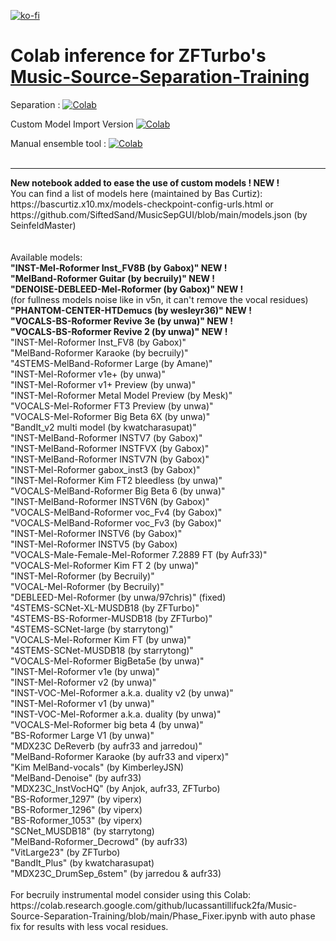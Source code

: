 [![ko-fi](https://ko-fi.com/img/githubbutton_sm.svg)](https://ko-fi.com/Q5Q811R5YI)  
# Colab inference for ZFTurbo's [Music-Source-Separation-Training](https://github.com/ZFTurbo/Music-Source-Separation-Training/)

Separation : [![Colab](https://colab.research.google.com/assets/colab-badge.svg)](https://colab.research.google.com/github/jarredou/Music-Source-Separation-Training-Colab-Inference/blob/main/Music_Source_Separation_Training_(Colab_Inference).ipynb)  

Custom Model Import Version [![Colab](https://colab.research.google.com/assets/colab-badge.svg)](https://colab.research.google.com/github/jarredou/Music-Source-Separation-Training-Colab-Inference/blob/main/Music_Source_Separation_Training_(Colab_Inference)_CustomModel.ipynb)  

Manual ensemble tool : [![Colab](https://colab.research.google.com/assets/colab-badge.svg)](https://colab.research.google.com/github/jarredou/Music-Source-Separation-Training-Colab-Inference/blob/main/Manual_Ensemble_Colab.ipynb)  
<br>  
<hr>  
<b>New notebook added to ease the use of custom models ! NEW !</b><br>
You can find a list of models here (maintained by Bas Curtiz):<br>
https://bascurtiz.x10.mx/models-checkpoint-config-urls.html or<br>
https://github.com/SiftedSand/MusicSepGUI/blob/main/models.json (by SeinfeldMaster)<br>
<br><br>
Available models:<br>
<b>"INST-Mel-Roformer Inst_FV8B (by Gabox)" NEW !</b><br>
<b>"MelBand-Roformer Guitar (by becruily)" NEW !</b><br>
<b>"DENOISE-DEBLEED-Mel-Roformer (by Gabox)" NEW !</b><br>
(for fullness models noise like in v5n, it can't remove the vocal residues) <br>
<b>"PHANTOM-CENTER-HTDemucs (by wesleyr36)" NEW !</b><br>
<b>"VOCALS-BS-Roformer Revive 3e (by unwa)" NEW !</b><br>
<b>"VOCALS-BS-Roformer Revive 2 (by unwa)" NEW !</b><br>
"INST-Mel-Roformer Inst_FV8 (by Gabox)"<br>
"MelBand-Roformer Karaoke (by becruily)" <br>
"4STEMS-MelBand-Roformer Large (by Amane)"<br>
"INST-Mel-Roformer v1e+ (by unwa)"<br>
"INST-Mel-Roformer v1+ Preview (by unwa)"<br>
"INST-Mel-Roformer Metal Model Preview (by Mesk)"<br>
"VOCALS-Mel-Roformer FT3 Preview (by unwa)"<br>
"VOCALS-Mel-Roformer Big Beta 6X (by unwa)"<br>
"BandIt_v2 multi model (by kwatcharasupat)"<br>
"INST-MelBand-Roformer INSTV7 (by Gabox)"<br>
"INST-MelBand-Roformer INSTFVX (by Gabox)"<br>
"INST-MelBand-Roformer INSTV7N (by Gabox)"<br>
"INST-Mel-Roformer gabox_inst3 (by Gabox)"<br>
"INST-Mel-Roformer Kim FT2 bleedless (by unwa)"<br>
"VOCALS-MelBand-Roformer Big Beta 6 (by unwa)"<br>
"INST-MelBand-Roformer INSTV6N (by Gabox)"<br>
"VOCALS-MelBand-Roformer voc_Fv4 (by Gabox)"<br>
"VOCALS-MelBand-Roformer voc_Fv3 (by Gabox)"<br>
"INST-Mel-Roformer INSTV6 (by Gabox)"<br>
"INST-Mel-Roformer INSTV5 (by Gabox)<br>
"VOCALS-Male-Female-Mel-Roformer 7.2889 FT (by Aufr33)"<br>
"VOCALS-Mel-Roformer Kim FT 2 (by unwa)"<br>
"INST-Mel-Roformer (by Becruily)"<br>
"VOCAL-Mel-Roformer (by Becruily)"<br>
"DEBLEED-Mel-Roformer (by unwa/97chris)" (fixed)<br>
"4STEMS-SCNet-XL-MUSDB18 (by ZFTurbo)"<br>
"4STEMS-BS-Roformer-MUSDB18 (by ZFTurbo)"<br>
"4STEMS-SCNet-large (by starrytong)"<br>
"VOCALS-Mel-Roformer Kim FT (by unwa)"<br>
"4STEMS-SCNet-MUSDB18 (by starrytong)"<br>
"VOCALS-Mel-Roformer BigBeta5e (by unwa)"<br>
"INST-Mel-Roformer v1e (by unwa)"<br>
"INST-Mel-Roformer v2 (by unwa)"<br>
"INST-VOC-Mel-Roformer a.k.a. duality v2 (by unwa)"<br>
"INST-Mel-Roformer v1 (by unwa)"<br>
"INST-VOC-Mel-Roformer a.k.a. duality (by unwa)"<br>
"VOCALS-Mel-Roformer big beta 4 (by unwa)"<br>
"BS-Roformer Large V1 (by unwa)"<br>
"MDX23C DeReverb (by aufr33 and jarredou)"<br>
"MelBand-Roformer Karaoke (by aufr33 and viperx)"<br>
"Kim MelBand-vocals" (by KimberleyJSN)<br>
"MelBand-Denoise" (by aufr33)<br>
"MDX23C_InstVocHQ" (by Anjok, aufr33, ZFTurbo)<br> 
"BS-Roformer_1297" (by viperx)<br>
"BS-Roformer_1296" (by viperx)<br>
"BS-Roformer_1053" (by viperx)<br>
"SCNet_MUSDB18" (by starrytong)<br>
"MelBand-Roformer_Decrowd" (by aufr33)<br>
"VitLarge23" (by ZFTurbo)<br>
"BandIt_Plus" (by kwatcharasupat)<br>
"MDX23C_DrumSep_6stem" (by jarredou & aufr33)<br>
<br>
For becruily instrumental model consider using this  Colab:<br> https://colab.research.google.com/github/lucassantillifuck2fa/Music-Source-Separation-Training/blob/main/Phase_Fixer.ipynb with auto phase fix for results with less vocal residues.<br>
